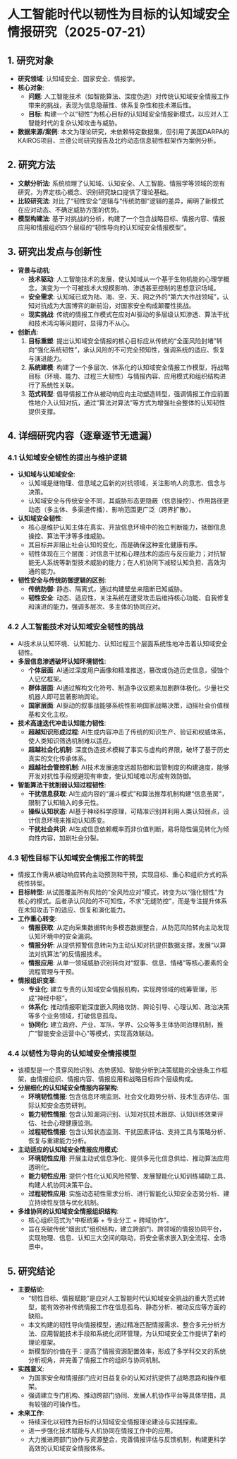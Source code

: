  # 人工智能时代以韧性为目标的认知域安全情报研究（2025-07-21）

## 1. 研究对象
- **研究领域**: 认知域安全、国家安全、情报学。
- **核心对象**:
    - **问题**: 人工智能技术（如智能算法、深度伪造）对传统认知域安全情报工作带来的挑战，表现为信息隐蔽性、体系复杂性和技术滞后性。
    - **目标**: 构建一个以“韧性”为核心目标的认知域安全情报新模式，以应对人工智能时代的复杂认知攻击与威胁。
- **数据来源/案例**: 本文为理论研究，未依赖特定数据集，但引用了美国DARPA的KAIROS项目、兰德公司研究报告及北约动态信息韧性框架作为案例分析。

## 2. 研究方法
- **文献分析法**: 系统梳理了认知域、认知安全、人工智能、情报学等领域的现有研究，为界定核心概念、识别研究缺口提供了理论基础。
- **比较研究法**: 对比了“韧性安全”逻辑与“传统防御”逻辑的差异，阐明了新模式在应对动态、不确定威胁方面的优势。
- **模型构建法**: 基于对挑战的分析，构建了一个包含战略目标、情报内容、情报应用和情报组织四个层级的“韧性导向的认知域安全情报模型”。

## 3. 研究出发点与创新性
- **背景与动机**:
    - **技术驱动**: 人工智能技术的发展，使认知域从一个基于生物机能的心理学概念，演变为一个可被技术大规模影响、渗透甚至控制的思想意识场域。
    - **安全需求**: 认知域已成为陆、海、空、天、网之外的“第六大作战领域”，认知对抗成为大国博弈的新前沿，对国家安全构成颠覆性挑战。
    - **现实挑战**: 传统的情报工作模式在应对AI驱动的多层级认知渗透、算法干扰和技术鸿沟等问题时，显得力不从心。
- **创新点**:
    1.  **目标重塑**: 提出认知域安全情报的核心目标应从传统的“全面风险封堵”转向“强化系统韧性”，承认风险的不可完全预知性，强调系统的适应、恢复与演进能力。
    2.  **系统建模**: 构建了一个多层次、体系化的认知域安全情报工作模型，将战略目标（环境、能力、过程三大韧性）与情报内容、应用模式和组织结构进行了系统性关联。
    3.  **范式转型**: 倡导情报工作从被动响应向主动塑造转型，强调情报工作应前置性地介入认知对抗，通过“算法对算法”等方式为增强社会整体的认知韧性提供支撑。

## 4. 详细研究内容（逐章逐节无遗漏）
### 4.1 认知域安全韧性的提出与维护逻辑
- **认知域与认知域安全**:
    - 认知域是继物理、信息域之后新的对抗领域，关注影响人的意志、信念与决策。
    - 认知域安全与传统安全不同，其威胁形态更隐蔽（信息操控）、作用路径更动态（多主体、多渠道传播）、影响范围更广泛（跨界扩散）。
- **认知域安全韧性**:
    - 核心是维护认知主体在真实、开放信息环境中的独立判断能力，抵御信息操控、算法干涉等多维威胁。
    - 其目标并非阻止社会认知的变化，而是确保这种变化健康有序。
    - 韧性体现在三个层面：对信息干扰和心理战术的适应与反应能力；对抗智能无人系统等新型技术威胁的能力；在人机协同下减轻认知负担、高效沟通的能力。
- **韧性安全与传统防御逻辑的区别**:
    - **传统防御**: 静态、隔离式，通过构建壁垒来阻断已知威胁。
    - **韧性安全**: 动态、适应性，关注系统在遭受攻击后维持核心功能、自我修复和演进的能力，强调多层次、多主体的协同应对。

### 4.2 人工智能技术对认知域安全韧性的挑战
- AI技术从认知环境、认知能力、认知过程三个层面系统性地冲击着认知域安全韧性。
- **多层信息渗透破坏认知环境韧性**:
    - **个体层面**: AI通过深度用户画像和精准推送，篡改或伪造历史信息，侵蚀个人记忆框架。
    - **群体层面**: AI通过解构文化符号、制造争议议题来加剧群体极化。少量社交机器人即可显著影响舆论。
    - **国家层面**: AI驱动的叙事战能够系统性影响国家战略决策，动摇社会价值根基和文化主权。
- **技术高速迭代冲击认知能力韧性**:
    - **超越知识形成过程**: AI生成内容冲击了传统的知识生产、验证和权威体系，使人类知识筛选机制难以适应。
    - **超越社会化机制**: 深度伪造技术模糊了事实与虚构的界限，破坏了基于历史真实的文化传承体系。
    - **超越社会管控机制**: AI技术发展速度远超防御和监管制度的构建速度，能够开发对抗性手段规避现有审查，使认知域难以形成有效防御。
- **智能算法干扰削弱认知过程韧性**:
    - **干扰信息获取**: AI生成内容的“漏斗模式”和算法推荐机制构建“信息茧房”，限制了认知输入的多元性。
    - **操纵认知状态**: AI基于神经科学原理，可精准识别并利用人类认知弱点，设计信息环境来推动认知质变。
    - **干扰社会共识**: AI生成信息依赖概率而非价值判断，易将隐性偏见转化为倾向性内容，加剧社会分裂。

### 4.3 韧性目标下认知域安全情报工作的转型
- 情报工作需从被动响应转向主动预测和干预，实现目标、重心和组织方式的系统性转型。
- **目标转型**: 从试图覆盖所有风险的“全风险应对”模式，转变为以“强化韧性”为核心的模式。后者承认风险的不可知性，不求“无缝防控”，而是专注提升体系在未知攻击下的适应、恢复和演化能力。
- **工作重心转变**:
    - **情报获取**: 从定向采集数据转向多模态数据整合，从防范风险转向主动发现认知环境中的安全漏洞。
    - **情报分析**: 从提供预警信息转向为主动认知对抗提供数据支撑，发展“以算法对抗算法”的反情报技术。
    - **情报应用**: 从单一领域威胁识别转向对“叙事、信息、情绪”等核心要素的全流程管理与干预。
- **情报组织变革**:
    - **专业化**: 建立专责的认知域安全情报机构，实现跨领域的统筹管理，形成“神经中枢”。
    - **体系化**: 推动情报职能深度嵌入网络攻防、舆论引导、心理认知、政治决策等多个业务领域，打破信息孤岛。
    - **协同化**: 建立政府、产业、军队、学界、公众等多主体协同治理机制，推广“智能安全运营中心”等模式，实现高效联动。

### 4.4 以韧性为导向的认知域安全情报模型
- 该模型是一个贯穿风险识别、态势感知、智能分析到决策赋能的全链条工作框架，由情报组织、情报内容、情报应用和战略目标四个层级构成。
- **分层细化的认知域安全情报内容架构**:
    - **环境韧性情报**: 包含信息环境监测、社会文化趋势分析、技术生态评估、国际认知安全态势研判。
    - **能力韧性情报**: 包含认知漏洞识别、认知对抗技术跟踪、认知训练效果评估、社会心理健康监测。
    - **过程韧性情报**: 包含认知状态监测、干扰因素评估、支持工具与策略分析、恢复与重建能力分析。
- **主动适应的认知域安全情报应用模式**:
    - **环境韧性应用**: 开展主动式信息净化、提供多元化信息供给、推动算法应用透明化。
    - **能力韧性应用**: 提供个性化认知风险预警、发展智能化认知训练辅助工具、构建人机协同决策平台。
    - **过程韧性应用**: 实施动态韧性需求分析、进行智能化认知安全态势分析、建立持续性反馈与优化机制。
- **多维协同的认知域安全情报组织结构**:
    - 核心组织范式为“中枢统筹 + 专业分工 + 跨域协作”。
    - 旨在突破传统“烟囱式”组织结构，建立跨部门、跨领域的情报协同平台，实现物理、信息、认知三大空间的联动，将安全需求嵌入到全流程、全场景中。

## 5. 研究结论
- **主要结论**:
    - “韧性目标、情报赋能”是应对人工智能时代认知域安全挑战的重大范式转型，能有效弥补传统情报工作在信息孤岛、静态分析、被动反应等方面的缺陷。
    - 本文构建的韧性导向情报模型，通过精准匹配情报需求、整合多元分析方法、应用智能技术手段和系统化闭环管理，为认知域安全工作提供了新的理论框架。
    - 新模型的价值在于：提高了情报资源配置效率，形成了多学科交叉的系统分析视角，并完善了情报工作的组织与协同机制。
- **实践意义**:
    - 为国家安全和情报部门应对日益复杂的认知对抗提供了战略思路和操作框架。
    - 强调建立专门机构、推动跨部门协同、发展人机协作平台等具体举措，具有较强的可操作性。
- **未来工作**:
    - 持续深化以韧性为目标的认知域安全情报理论建设与实践探索。
    - 进一步强化技术赋能与人机协同在情报工作中的应用。
    - 大力推进跨部门协作与资源整合，完善情报评估与反馈机制，构建更科学高效的认知域安全情报体系。